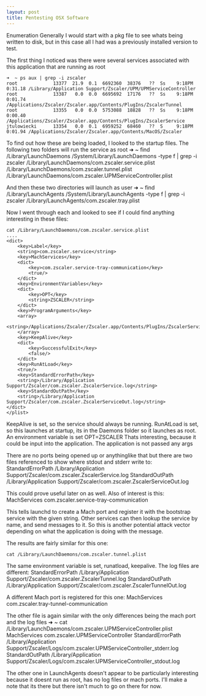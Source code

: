 ```yaml
---
layout: post
title: Pentesting OSX Software
---
```


Enumeration
Generally I would start with a pkg file to see whats being written to disk, but in this case all I had was a previously installed
version to test.

The first thing I noticed was there were several services associated with this application that are running as root
```
➜  ~ ps aux | grep -i zscaler
root             13377  21.9  0.1  6692360  38376   ??  Ss    9:18PM   0:31.18 /Library/Application Support/Zscaler/UPM/UPMServiceController
root             13387   0.0  0.0  6695692  17176   ??  Ss    9:18PM   0:01.74 /Applications/Zscaler/Zscaler.app/Contents/PlugIns/ZscalerTunnel
root             13355   0.0  0.0  5753088  18828   ??  Ss    9:18PM   0:00.40 /Applications/Zscaler/Zscaler.app/Contents/PlugIns/ZscalerService
jtulowiecki      13354   0.0  0.1  6959252  68460   ??  S     9:18PM   0:01.94 /Applications/Zscaler/Zscaler.app/Contents/MacOS/Zscaler
```

To find out how these are being loaded, I looked to the startup files. The following two folders will run the service as root
➜  ~ find /Library/LaunchDaemons /System/Library/LaunchDaemons -type f | grep -i zscaler
/Library/LaunchDaemons/com.zscaler.service.plist
/Library/LaunchDaemons/com.zscaler.tunnel.plist
/Library/LaunchDaemons/com.zscaler.UPMServiceController.plist

And then these two directories will launch as user
➜  ~ find /Library/LaunchAgents /System/Library/LaunchAgents -type f | grep -i zscaler
/Library/LaunchAgents/com.zscaler.tray.plist

Now I went through each and looked to see if I could find anything interesting in these files:

```
cat /Library/LaunchDaemons/com.zscaler.service.plist
....
<dict>
	<key>Label</key>
	<string>com.zscaler.service</string>
	<key>MachServices</key>
	<dict>
		<key>com.zscaler.service-tray-communication</key>
		<true/>
	</dict>
	<key>EnvironmentVariables</key>
	<dict>
		<key>OPT</key>
		<string>ZSCALER</string>
	</dict>
	<key>ProgramArguments</key>
	<array>
		<string>/Applications/Zscaler/Zscaler.app/Contents/PlugIns/ZscalerService</string>
	</array>
	<key>KeepAlive</key>
	<dict>
		<key>SuccessfulExit</key>
		<false/>
	</dict>
	<key>RunAtLoad</key>
	<true/>
	<key>StandardErrorPath</key>
	<string>/Library/Application Support/Zscaler/com.zscaler.ZscalerService.log</string>
	<key>StandardOutPath</key>
	<string>/Library/Application Support/Zscaler/com.zscaler.ZscalerServiceOut.log</string>
</dict>
</plist>
```
KeepAlive is set, so the service should always be running. RunAtLoad is set, so this launches at startup, its
in the Daemons folder so it launches as root. An environment variable is set OPT=ZSCALER
Thats interesting, because it could be input into the application. The application is not passed any args

There are no ports being opened up or anythinglike that but there are two files referenced to show where
stdout and stderr write to:
<key>StandardErrorPath</key>
	<string>/Library/Application Support/Zscaler/com.zscaler.ZscalerService.log</string>
	<key>StandardOutPath</key>
	<string>/Library/Application Support/Zscaler/com.zscaler.ZscalerServiceOut.log</string>

This could prove useful later on as well. Also of interest is this:
<key>MachServices</key>
	<dict>
		<key>com.zscaler.service-tray-communication</key>
		<true/>
	</dict>

This tells launchd to create a Mach port and register it with the bootstrap service with the given string. Other services 
can then lookup the service by name, and send messages to it. So this is another potential attack vector depending on what
the application is doing with the message.

The results are fairly similar for this one:
```
cat /Library/LaunchDaemons/com.zscaler.tunnel.plist
```

The same environment variable is set, runatload, keepalive. The log files are different:
<key>StandardErrorPath</key>
	<string>/Library/Application Support/Zscaler/com.zscaler.ZscalerTunnel.log</string>
	<key>StandardOutPath</key>
	<string>/Library/Application Support/Zscaler/com.zscaler.ZscalerTunnelOut.log</string>

A different Mach port is registered for this one:
<key>MachServices</key>
	<dict>
		<key>com.zscaler.tray-tunnel-communication</key>
		<true/>
	</dict>

The other file is again similar with the only differences being the mach port and the log files
➜  ~ cat /Library/LaunchDaemons/com.zscaler.UPMServiceController.plist
<key>MachServices</key>
	<dict>
		<key>com.zscaler.UPMServiceController</key>
		<true/>
	</dict>
<key>StandardErrorPath</key>
    <string>/Library/Application Support/Zscaler/Logs/com.zscaler.UPMServiceController_stderr.log</string>
    <key>StandardOutPath</key>
    <string>/Library/Application Support/Zscaler/Logs/com.zscaler.UPMServiceController_stdout.log</string>

The other one in LaunchAgents doesn't appear to be particularly interesting because it doesnt run as root,
has no log files or mach ports. I'll make a note that its there but there isn't much to go on there for now.

